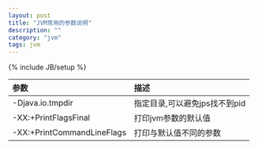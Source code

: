 ```yaml
---
layout: post
title: "JVM常用的参数说明"
description: ""
category: "jvm"
tags: jvm
---
```

{% include JB/setup %}

参数|描述
:---------------|:---------------
-Djava.io.tmpdir|指定目录,可以避免jps找不到pid
-XX:+PrintFlagsFinal|打印jvm参数的默认值
-XX:+PrintCommandLineFlags|打印与默认值不同的参数
<!-- more -->
